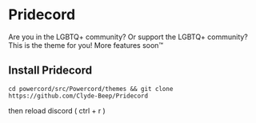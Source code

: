 # Pridecord
Are you in the LGBTQ+ community? Or support the LGBTQ+ community? This is the theme for you!
More features soon™
## Install Pridecord
```
cd powercord/src/Powercord/themes && git clone https://github.com/Clyde-Beep/Pridecord
```
then reload discord ( ctrl + r )
